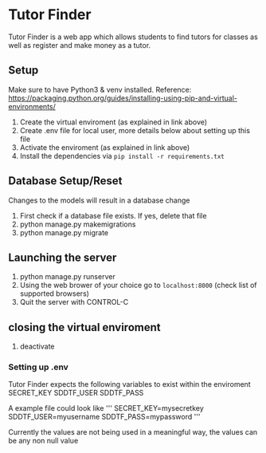 # Tutor Finder

Tutor Finder is a web app which allows students to find tutors
for classes as well as register and make money as a tutor.

## Setup
Make sure to have Python3 & venv installed.
Reference: https://packaging.python.org/guides/installing-using-pip-and-virtual-environments/

1. Create the virtual enviroment (as explained in link above)
2. Create .env file for local user, more details below about setting up this file
3. Activate the enviroment (as explained in link above)
4. Install the dependencies via `pip install -r requirements.txt`

## Database Setup/Reset

Changes to the models will result in a database change

1. First check if a database file exists. If yes, delete that file
2. python manage.py makemigrations
3. python manage.py migrate

## Launching the server
1. python manage.py runserver
2. Using the web brower of your choice go to `localhost:8000` (check list of supported browsers)
3. Quit the server with CONTROL-C 

## closing the virtual enviroment
1. deactivate

### Setting up .env
Tutor Finder expects the following variables to exist within the enviroment
SECRET_KEY
SDDTF_USER
SDDTF_PASS

A example file could look like
'''
SECRET_KEY=mysecretkey
SDDTF_USER=myusername
SDDTF_PASS=mypassword
'''

Currently the values are not being used in a meaningful way, the values can be any non
null value